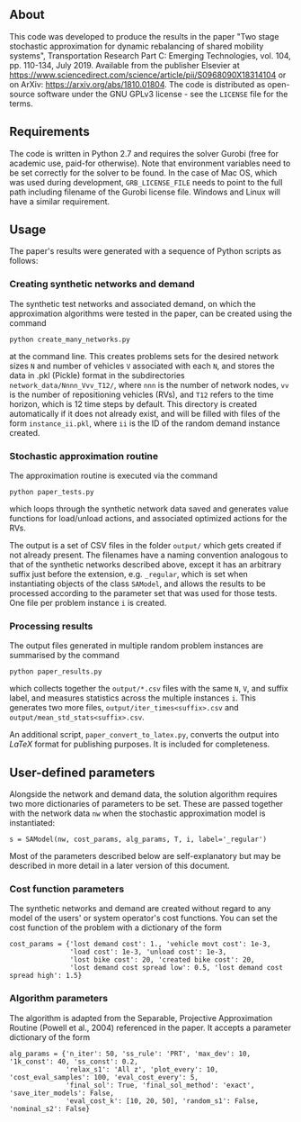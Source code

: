 ## About

This code was developed to produce the results in the paper "Two stage stochastic approximation for dynamic rebalancing of shared mobility systems", Transportation Research Part C: Emerging Technologies, vol. 104, pp. 110-134, July 2019. Available from the publisher Elsevier at <https://www.sciencedirect.com/science/article/pii/S0968090X18314104> or on ArXiv: <https://arxiv.org/abs/1810.01804>. The code is distributed as open-source software under the GNU GPLv3 license - see the `LICENSE` file for the terms.

## Requirements

The code is written in Python 2.7 and requires the solver Gurobi (free for academic use, paid-for otherwise). Note that environment variables need to be set correctly for the solver to be found. In the case of Mac OS, which was used during development, `GRB_LICENSE_FILE` needs to point to the full path including filename of the Gurobi license file. Windows and Linux will have a similar requirement.

## Usage

The paper's results were generated with a sequence of Python scripts as follows:

### Creating synthetic networks and demand

The synthetic test networks and associated demand, on which the approximation algorithms were tested in the paper, can be created using the command 

```
python create_many_networks.py
```

at the command line. This creates problems sets for the desired network sizes `N` and number of vehicles `V` associated with each `N`, and stores the data in .pkl (Pickle) format in the subdirectories `network_data/Nnnn_Vvv_T12/`, where `nnn` is the number of network nodes, `vv` is the number of repositioning vehicles (RVs), and `T12` refers to the time horizon, which is 12 time steps by default. This directory is created automatically if it does not already exist, and will be filled with files of the form `instance_ii.pkl`, where `ii` is the ID of the random demand instance created.

### Stochastic approximation routine

The approximation routine is executed via the command

```
python paper_tests.py
```

which loops through the synthetic network data saved and generates value functions for load/unload actions, and associated optimized actions for the RVs.

The output is a set of CSV files in the folder `output/` which gets created if not already present. The filenames have a naming convention analogous to that of the synthetic networks described above, except it has an arbitrary suffix just before the extension, e.g. `_regular`, which is set when instantiating objects of the class `SAModel`, and allows the results to be processed according to the parameter set that was used for those tests. One file per problem instance `i` is created. 

### Processing results

The output files generated in multiple random problem instances are summarised by the command

```
python paper_results.py
```

which collects together the `output/*.csv` files with the same `N`, `V`, and suffix label, and measures statistics across the multiple instances `i`. This generates two more files, `output/iter_times<suffix>.csv` and `output/mean_std_stats<suffix>.csv`. 

An additional script, `paper_convert_to_latex.py`, converts the output into _LaTeX_ format for publishing purposes. It is included for completeness.

## User-defined parameters

Alongside the network and demand data, the solution algorithm requires two more dictionaries of parameters to be set. These are passed together with the network data `nw` when the stochastic approximation model is instantiated:

```
s = SAModel(nw, cost_params, alg_params, T, i, label='_regular')
```

Most of the parameters described below are self-explanatory but may be described in more detail in a later version of this document.

### Cost function parameters

The synthetic networks and demand are created without regard to any model of the users' or system operator's cost functions. You can set the cost function of the problem with a dictionary of the form

```
cost_params = {'lost demand cost': 1., 'vehicle movt cost': 1e-3,
               'load cost': 1e-3, 'unload cost': 1e-3,
               'lost bike cost': 20, 'created bike cost': 20,
               'lost demand cost spread low': 0.5, 'lost demand cost spread high': 1.5}              
```

### Algorithm parameters

The algorithm is adapted from the Separable, Projective Approximation Routine (Powell et al., 2004) referenced in the paper. It accepts a parameter dictionary of the form

```
alg_params = {'n_iter': 50, 'ss_rule': 'PRT', 'max_dev': 10, '1k_const': 40, 'ss_const': 0.2,
              'relax_s1': 'All z', 'plot_every': 10, 'cost_eval_samples': 100, 'eval_cost_every': 5,
              'final_sol': True, 'final_sol_method': 'exact', 'save_iter_models': False,
              'eval_cost_k': [10, 20, 50], 'random_s1': False, 'nominal_s2': False}
```